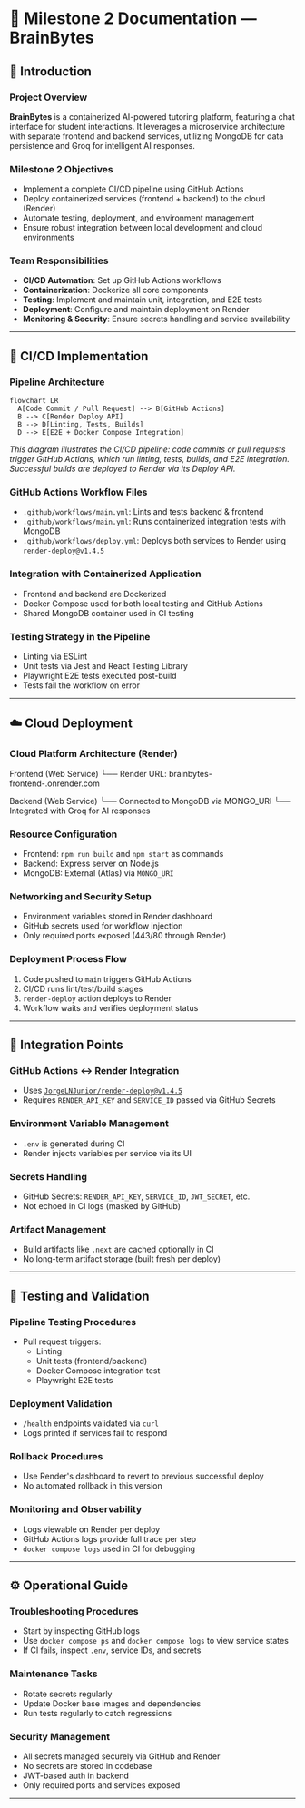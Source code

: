 # 🧾 Milestone 2 Documentation — BrainBytes

## 📌 Introduction

### Project Overview
**BrainBytes** is a containerized AI-powered tutoring platform, featuring a chat interface for student interactions. It leverages a microservice architecture with separate frontend and backend services, utilizing MongoDB for data persistence and Groq for intelligent AI responses.

### Milestone 2 Objectives
- Implement a complete CI/CD pipeline using GitHub Actions  
- Deploy containerized services (frontend + backend) to the cloud (Render)  
- Automate testing, deployment, and environment management  
- Ensure robust integration between local development and cloud environments

### Team Responsibilities
- **CI/CD Automation**: Set up GitHub Actions workflows  
- **Containerization**: Dockerize all core components  
- **Testing**: Implement and maintain unit, integration, and E2E tests  
- **Deployment**: Configure and maintain deployment on Render  
- **Monitoring & Security**: Ensure secrets handling and service availability  

---

## 🔁 CI/CD Implementation

### Pipeline Architecture

```mermaid
flowchart LR
  A[Code Commit / Pull Request] --> B[GitHub Actions]
  B --> C[Render Deploy API]
  B --> D[Linting, Tests, Builds]
  D --> E[E2E + Docker Compose Integration]
```

*This diagram illustrates the CI/CD pipeline: code commits or pull requests trigger GitHub Actions, which run linting, tests, builds, and E2E integration. Successful builds are deployed to Render via its Deploy API.*


### GitHub Actions Workflow Files
- `.github/workflows/main.yml`: Lints and tests backend & frontend  
- `.github/workflows/main.yml`: Runs containerized integration tests with MongoDB  
- `.github/workflows/deploy.yml`: Deploys both services to Render using `render-deploy@v1.4.5`  

### Integration with Containerized Application
- Frontend and backend are Dockerized
- Docker Compose used for both local testing and GitHub Actions
- Shared MongoDB container used in CI testing

### Testing Strategy in the Pipeline
- Linting via ESLint  
- Unit tests via Jest and React Testing Library  
- Playwright E2E tests executed post-build  
- Tests fail the workflow on error

---

## ☁️ Cloud Deployment

### Cloud Platform Architecture (Render)

Frontend (Web Service)
  └── Render URL: brainbytes-frontend-<id>.onrender.com

Backend (Web Service)
  └── Connected to MongoDB via MONGO_URI
  └── Integrated with Groq for AI responses


### Resource Configuration
- Frontend: `npm run build` and `npm start` as commands  
- Backend: Express server on Node.js  
- MongoDB: External (Atlas) via `MONGO_URI`

### Networking and Security Setup
- Environment variables stored in Render dashboard  
- GitHub secrets used for workflow injection  
- Only required ports exposed (443/80 through Render)

### Deployment Process Flow
1. Code pushed to `main` triggers GitHub Actions
2. CI/CD runs lint/test/build stages
3. `render-deploy` action deploys to Render
4. Workflow waits and verifies deployment status

---

## 🔗 Integration Points

### GitHub Actions ↔️ Render Integration
- Uses [`JorgeLNJunior/render-deploy@v1.4.5`](https://github.com/JorgeLNJunior/render-deploy)  
- Requires `RENDER_API_KEY` and `SERVICE_ID` passed via GitHub Secrets

### Environment Variable Management
- `.env` is generated during CI
- Render injects variables per service via its UI

### Secrets Handling
- GitHub Secrets: `RENDER_API_KEY`, `SERVICE_ID`, `JWT_SECRET`, etc.  
- Not echoed in CI logs (masked by GitHub)

### Artifact Management
- Build artifacts like `.next` are cached optionally in CI  
- No long-term artifact storage (built fresh per deploy)

---

## 🧪 Testing and Validation

### Pipeline Testing Procedures
- Pull request triggers:
  - Linting
  - Unit tests (frontend/backend)
  - Docker Compose integration test
  - Playwright E2E tests

### Deployment Validation
- `/health` endpoints validated via `curl`
- Logs printed if services fail to respond

### Rollback Procedures
- Use Render's dashboard to revert to previous successful deploy
- No automated rollback in this version

### Monitoring and Observability
- Logs viewable on Render per deploy
- GitHub Actions logs provide full trace per step
- `docker compose logs` used in CI for debugging

---

## ⚙️ Operational Guide

### Troubleshooting Procedures
- Start by inspecting GitHub logs
- Use `docker compose ps` and `docker compose logs` to view service states
- If CI fails, inspect `.env`, service IDs, and secrets

### Maintenance Tasks
- Rotate secrets regularly
- Update Docker base images and dependencies
- Run tests regularly to catch regressions

### Security Management
- All secrets managed securely via GitHub and Render
- No secrets are stored in codebase
- JWT-based auth in backend
- Only required ports and services exposed

---

